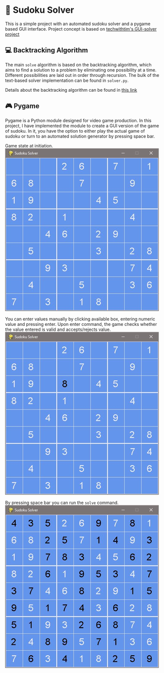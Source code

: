 # 🎲 Sudoku Solver

This is a simple project with an automated sudoku solver and a pygame based GUI interface.
Project concept is based on [techwithtim's GUI-solver project](https://github.com/techwithtim/Sudoku-GUI-Solver)

## 💻 Backtracking Algorithm

The main `solve` algorithm is based on the backtracking algorithm, which aims to find a solution to a problem by eliminating one possibility at a time. Different possibilities are laid out in order through recursion. The bulk of the text-based solver implementation can be found in `solver.py`.

Details about the backtracking algorithm can be found in [this link](https://www.geeksforgeeks.org/backtracking-algorithms/)

## 🎮 Pygame

Pygame is a Python module designed for video game production. In this project, I have implemented the module to create a GUI version of the game of sudoku. In it, you have the option to either play the actual game of sudoku or turn to an automated solution generator by pressing space bar.

Game state at initiation.
![alt text](Capture.JPG)

You can enter values manually by clicking available box, entering numeric value and pressing enter. Upon enter command, the game checks whether the value entered is valid and accepts/rejects value.
![alt text](Capture2.JPG)

By pressing space bar you can run the `solve` command.
![alt text](Capture3.JPG)
